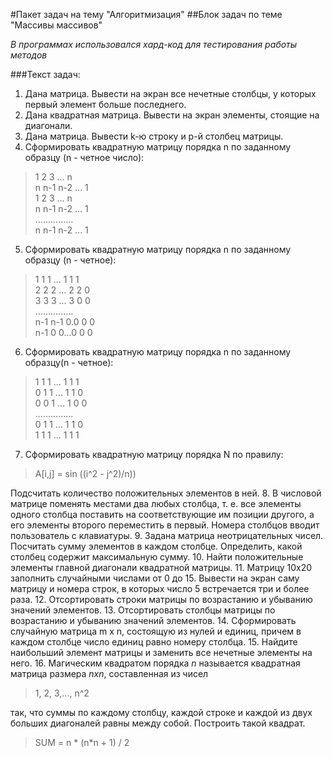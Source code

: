 #Пакет задач на тему "Алгоритмизация"
##Блок задач по теме "Массивы массивов"

_В программах использовался хард-код для тестирования работы методов_

###Текст задач:
1. Дана матрица. Вывести на экран все нечетные столбцы, у которых первый элемент больше последнего.
2. Дана квадратная матрица. Вывести на экран элементы, стоящие на диагонали. 
3. Дана матрица. Вывести k-ю строку и p-й столбец матрицы.
4. Сформировать квадратную матрицу порядка n по заданному образцу (n - четное число): <br/>
>1  2   3  ... n<br/>
   n n-1 n-2 ... 1<br/>
   1  2   3  ... n<br/>
   n n-1 n-2 ... 1<br/>
   ...............<br/>
   n n-1 n-2 ... 1<br/>
5. Сформировать квадратную матрицу порядка n по заданному образцу (n - четное):<br/>
>1 1 1 ... 1 1 1<br/>
2 2 2 ... 2 2 0<br/>
3 3 3 ... 3 0 0<br/>
...............<br/>
n-1 n-1 0.0 0 0<br/>
n-1 0 0...0 0 0<br/>
> 
6. Сформировать квадратную матрицу порядка n по заданному образцу(n - четное):<br/>
>1 1 1 ... 1 1 1<br/>
0 1 1 ... 1 1 0<br/>
0 0 1 ... 1 0 0<br/>
...............<br/>
0 1 1 ... 1 1 0<br/>
1 1 1 ... 1 1 1<br/>
>
7. Сформировать квадратную матрицу порядка N по правилу: 
>A[i,j] = sin ((i^2 - j^2)/n))

Подсчитать количество положительных элементов в ней.
8. В числовой матрице поменять местами два любых столбца, т. е. все элементы одного столбца поставить на соответствующие им позиции другого, а его элементы второго переместить в первый. Номера столбцов вводит пользователь с клавиатуры.
9. Задана матрица неотрицательных чисел. Посчитать сумму элементов в каждом столбце. Определить, какой столбец содержит максимальную сумму.
10. Найти положительные элементы главной диагонали квадратной матрицы.
11. Матрицу 10x20 заполнить случайными числами от 0 до 15. Вывести на экран саму матрицу и номера строк, в которых число 5 встречается три и более раза.
12. Отсортировать строки матрицы по возрастанию и убыванию значений элементов.
13. Отсортировать столбцы матрицы по возрастанию и убыванию значений элементов.
14. Сформировать случайную матрица m x n, состоящую из нулей и единиц, причем в каждом столбце число единиц равно номеру столбца.
15. Найдите наибольший элемент матрицы и заменить все нечетные элементы на него.
16. Магическим квадратом порядка _n_ называется квадратная матрица размера _nxn_, составленная из чисел 
>1, 2, 3,..., n^2 
> 
так, что суммы по каждому столбцу, каждой строке и каждой из двух больших диагоналей равны между собой. Построить такой квадрат.
>SUM = n * (n*n + 1) / 2